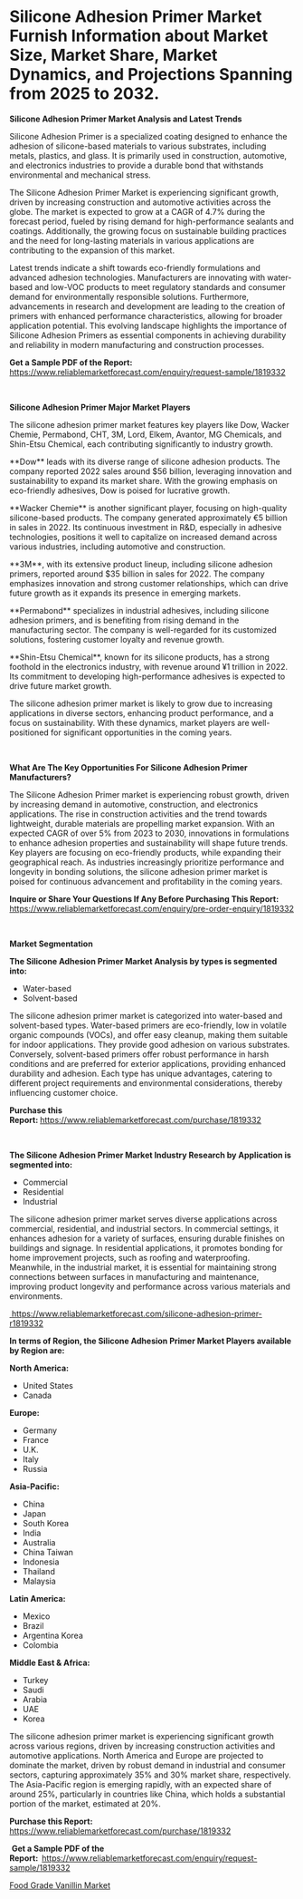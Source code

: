 <p><h1>Silicone Adhesion Primer Market Furnish Information about Market Size, Market Share, Market Dynamics, and Projections Spanning from 2025 to 2032.</h1></p><p><strong>Silicone Adhesion Primer Market Analysis and Latest Trends</strong></p>
<p><p>Silicone Adhesion Primer is a specialized coating designed to enhance the adhesion of silicone-based materials to various substrates, including metals, plastics, and glass. It is primarily used in construction, automotive, and electronics industries to provide a durable bond that withstands environmental and mechanical stress.</p><p>The Silicone Adhesion Primer Market is experiencing significant growth, driven by increasing construction and automotive activities across the globe. The market is expected to grow at a CAGR of 4.7% during the forecast period, fueled by rising demand for high-performance sealants and coatings. Additionally, the growing focus on sustainable building practices and the need for long-lasting materials in various applications are contributing to the expansion of this market.</p><p>Latest trends indicate a shift towards eco-friendly formulations and advanced adhesion technologies. Manufacturers are innovating with water-based and low-VOC products to meet regulatory standards and consumer demand for environmentally responsible solutions. Furthermore, advancements in research and development are leading to the creation of primers with enhanced performance characteristics, allowing for broader application potential. This evolving landscape highlights the importance of Silicone Adhesion Primers as essential components in achieving durability and reliability in modern manufacturing and construction processes.</p></p>
<p><strong>Get a Sample PDF of the Report:&nbsp;</strong> <a href="https://www.reliablemarketforecast.com/enquiry/request-sample/1819332?utm_campaign=2274&utm_medium=2&utm_source=Github&utm_content=ia&utm_term=02022025&utm_id=silicone-adhesion-primer">https://www.reliablemarketforecast.com/enquiry/request-sample/1819332</a></p>
<p>&nbsp;</p>
<p><strong>Silicone Adhesion Primer Major Market Players</strong></p>
<p><p>The silicone adhesion primer market features key players like Dow, Wacker Chemie, Permabond, CHT, 3M, Lord, Elkem, Avantor, MG Chemicals, and Shin-Etsu Chemical, each contributing significantly to industry growth.</p><p>**Dow** leads with its diverse range of silicone adhesion products. The company reported 2022 sales around $56 billion, leveraging innovation and sustainability to expand its market share. With the growing emphasis on eco-friendly adhesives, Dow is poised for lucrative growth.</p><p>**Wacker Chemie** is another significant player, focusing on high-quality silicone-based products. The company generated approximately €5 billion in sales in 2022. Its continuous investment in R&D, especially in adhesive technologies, positions it well to capitalize on increased demand across various industries, including automotive and construction.</p><p>**3M**, with its extensive product lineup, including silicone adhesion primers, reported around $35 billion in sales for 2022. The company emphasizes innovation and strong customer relationships, which can drive future growth as it expands its presence in emerging markets.</p><p>**Permabond** specializes in industrial adhesives, including silicone adhesion primers, and is benefiting from rising demand in the manufacturing sector. The company is well-regarded for its customized solutions, fostering customer loyalty and revenue growth.</p><p>**Shin-Etsu Chemical**, known for its silicone products, has a strong foothold in the electronics industry, with revenue around ¥1 trillion in 2022. Its commitment to developing high-performance adhesives is expected to drive future market growth.</p><p>The silicone adhesion primer market is likely to grow due to increasing applications in diverse sectors, enhancing product performance, and a focus on sustainability. With these dynamics, market players are well-positioned for significant opportunities in the coming years.</p></p>
<p>&nbsp;</p>
<p><strong>What Are The Key Opportunities For Silicone Adhesion Primer Manufacturers?</strong></p>
<p><p>The Silicone Adhesion Primer market is experiencing robust growth, driven by increasing demand in automotive, construction, and electronics applications. The rise in construction activities and the trend towards lightweight, durable materials are propelling market expansion. With an expected CAGR of over 5% from 2023 to 2030, innovations in formulations to enhance adhesion properties and sustainability will shape future trends. Key players are focusing on eco-friendly products, while expanding their geographical reach. As industries increasingly prioritize performance and longevity in bonding solutions, the silicone adhesion primer market is poised for continuous advancement and profitability in the coming years.</p></p>
<p><strong>Inquire or Share Your Questions If Any Before Purchasing This Report:</strong> <a href="https://www.reliablemarketforecast.com/enquiry/pre-order-enquiry/1819332?utm_campaign=2274&utm_medium=2&utm_source=Github&utm_content=ia&utm_term=02022025&utm_id=silicone-adhesion-primer">https://www.reliablemarketforecast.com/enquiry/pre-order-enquiry/1819332</a></p>
<p>&nbsp;</p>
<p><strong>Market Segmentation</strong></p>
<p><strong>The Silicone Adhesion Primer Market Analysis by types is segmented into:</strong></p>
<p><ul><li>Water-based</li><li>Solvent-based</li></ul></p>
<p><p>The silicone adhesion primer market is categorized into water-based and solvent-based types. Water-based primers are eco-friendly, low in volatile organic compounds (VOCs), and offer easy cleanup, making them suitable for indoor applications. They provide good adhesion on various substrates. Conversely, solvent-based primers offer robust performance in harsh conditions and are preferred for exterior applications, providing enhanced durability and adhesion. Each type has unique advantages, catering to different project requirements and environmental considerations, thereby influencing customer choice.</p></p>
<p><strong>Purchase this Report:&nbsp;</strong><a href="https://www.reliablemarketforecast.com/purchase/1819332?utm_campaign=2274&utm_medium=2&utm_source=Github&utm_content=ia&utm_term=02022025&utm_id=silicone-adhesion-primer">https://www.reliablemarketforecast.com/purchase/1819332</a></p>
<p>&nbsp;</p>
<p><strong>The Silicone Adhesion Primer Market Industry Research by Application is segmented into:</strong></p>
<p><ul><li>Commercial</li><li>Residential</li><li>Industrial</li></ul></p>
<p><p>The silicone adhesion primer market serves diverse applications across commercial, residential, and industrial sectors. In commercial settings, it enhances adhesion for a variety of surfaces, ensuring durable finishes on buildings and signage. In residential applications, it promotes bonding for home improvement projects, such as roofing and waterproofing. Meanwhile, in the industrial market, it is essential for maintaining strong connections between surfaces in manufacturing and maintenance, improving product longevity and performance across various materials and environments.</p></p>
<p><a href="https://www.reliablemarketforecast.com/silicone-adhesion-primer-r1819332?utm_campaign=2274&utm_medium=2&utm_source=Github&utm_content=ia&utm_term=02022025&utm_id=silicone-adhesion-primer">&nbsp;https://www.reliablemarketforecast.com/silicone-adhesion-primer-r1819332</a></p>
<p><strong>In terms of Region, the Silicone Adhesion Primer Market Players available by Region are:</strong></p>
<p>
    <p> <strong> North America: </strong>
        <ul>
            <li>United States</li>
            <li>Canada</li>
        </ul>
        </p> 
    <p> <strong> Europe: </strong>
        <ul>
            <li>Germany</li>
            <li>France</li>
            <li>U.K.</li>
            <li>Italy</li>
            <li>Russia</li>
        </ul>
        </p> 
    <p> <strong> Asia-Pacific: </strong>
        <ul>
            <li>China</li>
            <li>Japan</li>
            <li>South Korea</li>
            <li>India</li>
            <li>Australia</li>
            <li>China Taiwan</li>
            <li>Indonesia</li>
            <li>Thailand</li>
            <li>Malaysia</li>
        </ul>
        </p> 
    <p> <strong> Latin America: </strong>
        <ul>
            <li>Mexico</li>
            <li>Brazil</li>
            <li>Argentina Korea</li>
            <li>Colombia</li>
        </ul>
        </p> 
    <p> <strong> Middle East & Africa: </strong>
        <ul>
            <li>Turkey</li>
            <li>Saudi</li>
            <li>Arabia</li>
            <li>UAE</li>
            <li>Korea</li>
        </ul>
    </p>
    </p>
<p><p>The silicone adhesion primer market is experiencing significant growth across various regions, driven by increasing construction activities and automotive applications. North America and Europe are projected to dominate the market, driven by robust demand in industrial and consumer sectors, capturing approximately 35% and 30% market share, respectively. The Asia-Pacific region is emerging rapidly, with an expected share of around 25%, particularly in countries like China, which holds a substantial portion of the market, estimated at 20%.</p></p>
<p><strong>Purchase this Report: </strong><a href="https://www.reliablemarketforecast.com/purchase/1819332?utm_campaign=2274&utm_medium=2&utm_source=Github&utm_content=ia&utm_term=02022025&utm_id=silicone-adhesion-primer">https://www.reliablemarketforecast.com/purchase/1819332</a></p>
<p>&nbsp;<strong>Get a Sample PDF of the Report:&nbsp;&nbsp;</strong><a href="https://www.reliablemarketforecast.com/enquiry/request-sample/1819332?utm_campaign=2274&utm_medium=2&utm_source=Github&utm_content=ia&utm_term=02022025&utm_id=silicone-adhesion-primer">https://www.reliablemarketforecast.com/enquiry/request-sample/1819332</a></p>
<p><strong></strong></p>
<p><p><a href="https://github.com/dierdrecrichton210/Market-Research-Report-List-1/blob/main/food-grade-vanillin-market.md?utm_campaign=2274&utm_medium=2&utm_source=Github&utm_content=ia&utm_term=02022025&utm_id=silicone-adhesion-primer">Food Grade Vanillin Market</a></p></p>